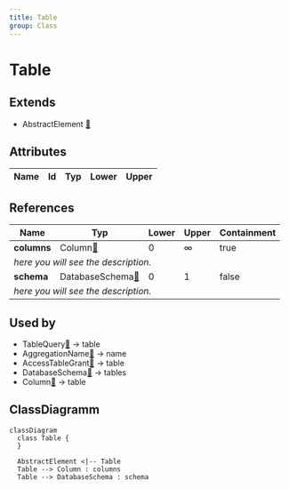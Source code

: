```yaml
---
title: Table
group: Class
---
```


# Table<a name="class-table"></a>


## Extends
- AbstractElement [🔗](./class-AbstractElement)
## Attributes

<table>
  <thead>
    <tr>
      <th>Name</th>
      <th>Id</th>
      <th>Typ</th>
      <th>Lower</th>
      <th>Upper</th>
    </tr>
  </thead>
  <tbody>
  </tbody>
</table>

## References

<table>
  <thead>
    <tr>
      <th>Name</th>
      <th>Typ</th>
      <th>Lower</th>
      <th>Upper</th>
      <th>Containment</th>
    </tr>
  </thead>
  <tbody>
    <tr>
      <td><strong>columns</strong></td>
      <td>Column<a href="./class-Column">🔗</a></td>
      <td>0</td>
      <td>&infin;</td>
      <td>true</td>
    </tr>
    <tr>
      <td colspan="5"><em> here you will see the description.</em></td>
    </tr>
    <tr>
      <td><strong>schema</strong></td>
      <td>DatabaseSchema<a href="./class-DatabaseSchema">🔗</a></td>
      <td>0</td>
      <td>1</td>
      <td>false</td>
    </tr>
    <tr>
      <td colspan="5"><em> here you will see the description.</em></td>
    </tr>
  </tbody>
</table>



## Used by

- TableQuery[🔗](./class-TableQuery) → table
- AggregationName[🔗](./class-AggregationName) → name
- AccessTableGrant[🔗](./class-AccessTableGrant) → table
- DatabaseSchema[🔗](./class-DatabaseSchema) → tables
- Column[🔗](./class-Column) → table

## ClassDiagramm

```mermaid
classDiagram
  class Table {
  }

  AbstractElement <|-- Table
  Table --> Column : columns
  Table --> DatabaseSchema : schema

```
